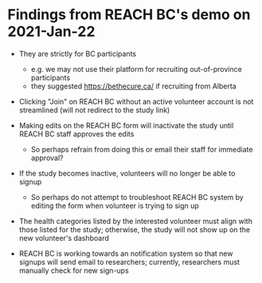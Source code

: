 # Findings from REACH BC's demo on 2021-Jan-22

- They are strictly for BC participants 
   - e.g. we may not use their platform for recruiting out-of-province participants
   - they suggested https://bethecure.ca/ if recruiting from Alberta 
   
- Clicking "Join" on REACH BC without an active volunteer account is not streamlined (will not redirect to the study link)

- Making edits on the REACH BC form will inactivate the study until REACH BC staff approves the edits 
  - So perhaps refrain from doing this or email their staff for immediate approval?
  
- If the study becomes inactive, volunteers will no longer be able to signup 
  - So perhaps do not attempt to troubleshoot REACH BC system by editing the form when volunteer is trying to sign up
  
- The health categories listed by the interested volunteer must align with those listed for the study; otherwise, the study will not show up on the new volunteer's dashboard

- REACH BC is working towards an notification system so that new signups will send email to researchers; currently, researchers must manually check for new sign-ups
